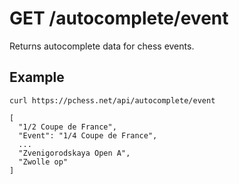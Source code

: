# GET /autocomplete/event

Returns autocomplete data for chess events.

## Example

```text
curl https://pchess.net/api/autocomplete/event
```

```text
[
  "1/2 Coupe de France",
  "Event": "1/4 Coupe de France",
  ...
  "Zvenigorodskaya Open A",
  "Zwolle op"
]
```

